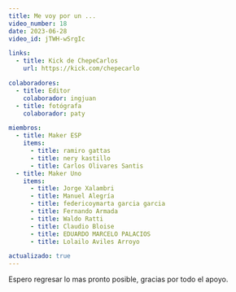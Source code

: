 ```yaml
---
title: Me voy por un ...
video_number: 18
date: 2023-06-28
video_id: jTWH-wSrgIc

links:
  - title: Kick de ChepeCarlos
    url: https://kick.com/chepecarlo

colaboradores:
  - title: Editor
    colaborador: ingjuan
  - title: fotógrafa
    colaborador: paty

miembros:
  - title: Maker ESP
    items:
      - title: ramiro gattas
      - title: nery kastillo
      - title: Carlos Olivares Santis
  - title: Maker Uno
    items:
      - title: Jorge Xalambri
      - title: Manuel Alegría
      - title: federicoymarta garcia garcia
      - title: Fernando Armada
      - title: Waldo Ratti
      - title: Claudio Bloise
      - title: EDUARDO MARCELO PALACIOS
      - title: Lolailo Aviles Arroyo

actualizado: true
---
```


Espero regresar lo mas pronto posible, gracias por todo el apoyo.
